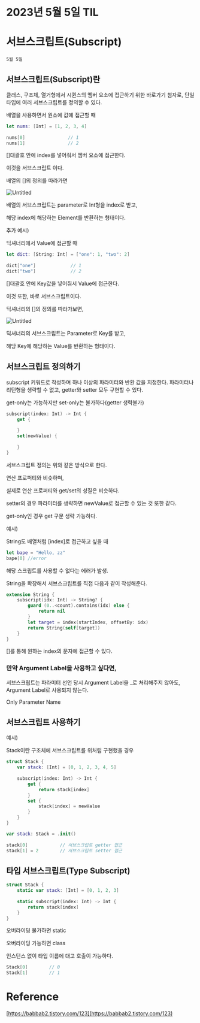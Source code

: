 # 2023년 5월 5일 TIL

# 서브스크립트(Subscript)

`5월 5일`

## 서브스크립트(Subscript)란

클래스, 구조체, 열거형에서 시퀸스의 멤버 요소에 접근하기 위한 바로가기 첨자로, 단일 타입에 여러 서브스크립트를 정의할 수 있다.

배열을 사용하면서 원소에 값에 접근할 때

```swift
let nums: [Int] = [1, 2, 3, 4]
 
nums[0]                // 1
nums[1]                // 2
```

[]대괄호 안에 index를 넣어줘서 멤버 요소에 접근한다.

이것을 서브스크립트 이다. 

배열의 []의 정의를 따라가면

![Untitled](https://s3-us-west-2.amazonaws.com/secure.notion-static.com/50cb3d6b-bf42-43cc-a1e7-e0e7b400652e/Untitled.png)

배열의 서브스크립트는 parameter로 Int형을 index로 받고,

해당 index에 해당하는 Element를 반환하는 형태이다.

추가 예시)

딕셔너리에서 Value에 접근할 때

```swift
let dict: [String: Int] = ["one": 1, "two": 2]
 
dict["one"]             // 1
dict["two"]             // 2
```

[]대괄호 안에 Key값을 넣어줘서 Value에 접근한다.

이것 또한, 바로 서브스크립트이다.

딕셔너리의 []의 정의를 따라가보면, 

![Untitled](https://s3-us-west-2.amazonaws.com/secure.notion-static.com/847b0a45-4540-43dd-836d-0a5ff345c50c/Untitled.png)

딕셔너리의 서브스크립트는 Parameter로 Key를 받고,

해당 Key에 해당하는 Value를 반환하는 형태이다.

## 서브스크립트 정의하기

subscript 키워드로 작성하며 하나 이상의 파라미터와 반환 값을 지정한다. 파라미터나 리턴형을 생략할 수 없고, getter와 setter 모두 구현할 수 있다. 

get-only는 가능하지만 set-only는 불가하다(getter 생략불가)

```swift
subscript(index: Int) -> Int {
    get {
        
    }
    set(newValue) {
        
    }
}
```

서브스크립트 정의는 위와 같은 방식으로 한다. 

연산 프로퍼티와 비슷하며,

실제로 연산 프로퍼티와 get/set의 성질은 비슷하다.

setter의 경우 파라미터를 생략하면 newValue로 접근할 수 있는 것 또한 같다.

get-only인 경우 get 구문 생략 가능하다.

예시)

String도 배열처럼 [index]로 접근하고 싶을 때

```swift
let bape = "Hello, zz"
bape[0] //error
```

해당 스크립트를 사용할 수 없다는 에러가 발생.

String을 확장해서 서브스크립트를 직접 다음과 같이 작성해준다.

```swift
extension String {
    subscript(idx: Int) -> String? {
        guard (0..<count).contains(idx) else {
            return nil
        }
        let target = index(startIndex, offsetBy: idx)
        return String(self[target])
    }
}
```

[]를 통해 원하는 index의 문자에 접근할 수 있다.

### 만약 Argument Label을 사용하고 싶다면,

서브스크립트는 파라미터 선언 당시 Argument Label을 _로 처리해주지 않아도, Argument Label로 사용되지 않는다.

Only Parameter Name

## 서브스크립트 사용하기

예시)

Stack이란 구조체에 서브스크립트를 위처럼 구현했을 경우

```swift
struct Stack {
    var stack: [Int] = [0, 1, 2, 3, 4, 5]
    
    subscript(index: Int) -> Int {
        get {
            return stack[index]
        }
        set {
            stack[index] = newValue
        }
    }
}
```

```swift
var stack: Stack = .init()
 
stack[0]            // 서브스크립트 getter 접근
stack[1] = 2        // 서브스크립트 setter 접근
```

## 타입 서브스크립트(Type Subscript)

```swift
struct Stack {
    static var stack: [Int] = [0, 1, 2, 3]
 
    static subscript(index: Int) -> Int {
        return stack[index]
    }
}
```

오버라이딩 불가하면 static

오버라이딩 가능하면 class

인스턴스 없이 타입 이름에 대고 호출이 가능하다.

```swift
Stack[0]        // 0
Stack[1]        // 1
```

# Reference

[https://babbab2.tistory.com/123](https://babbab2.tistory.com/123)
